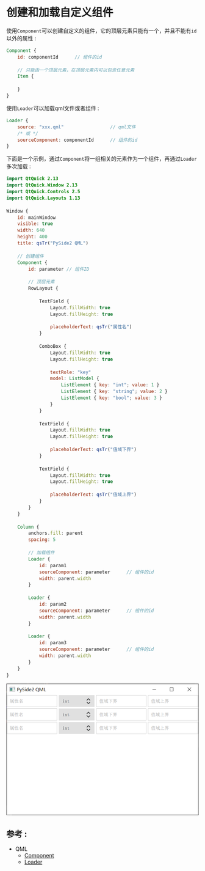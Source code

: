 # 创建和加载自定义组件
使用`Component`可以创建自定义的组件，它的顶层元素只能有一个，并且不能有`id`以外的属性 :  

```QML
Component {
    id: componentId      // 组件的id

    // 只能由一个顶层元素，在顶层元素内可以包含任意元素
    Item {

    }
}
```

使用`Loader`可以加载qml文件或者组件 :  
```QML
Loader {
    source: "xxx.qml"                 // qml文件
    /* 或 */
    sourceComponent: componentId      // 组件的id
}
```

下面是一个示例，通过`Component`将一组相关的元素作为一个组件，再通过`Loader`多次加载 :  

```QML
import QtQuick 2.13
import QtQuick.Window 2.13
import QtQuick.Controls 2.5
import QtQuick.Layouts 1.13

Window {
    id: mainWindow
    visible: true
    width: 640
    height: 400
    title: qsTr("PySide2 QML")

    // 创建组件
    Component {
        id: parameter // 组件ID

        // 顶层元素
        RowLayout {

            TextField {
                Layout.fillWidth: true
                Layout.fillHeight: true

                placeholderText: qsTr("属性名")
            }

            ComboBox {
                Layout.fillWidth: true
                Layout.fillHeight: true

                textRole: "key"
                model: ListModel {
                    ListElement { key: "int"; value: 1 }
                    ListElement { key: "string"; value: 2 }
                    ListElement { key: "bool"; value: 3 }
                }
            }

            TextField {
                Layout.fillWidth: true
                Layout.fillHeight: true

                placeholderText: qsTr("值域下界")
            }

            TextField {
                Layout.fillWidth: true
                Layout.fillHeight: true

                placeholderText: qsTr("值域上界")
            }
        }
    }

    Column {
        anchors.fill: parent
        spacing: 5

        // 加载组件
        Loader {
            id: param1
            sourceComponent: parameter      // 组件的id
            width: parent.width
        }

        Loader {
            id: param2
            sourceComponent: parameter      // 组件的id
            width: parent.width
        }

        Loader {
            id: param3
            sourceComponent: parameter      // 组件的id
            width: parent.width
        }
    }
}
```

![Image](/image/qml/09.component_and_loader/parameters.png)

## 参考 :  
* QML
  * [Component](https://doc.qt.io/qt-5/qml-qtqml-component.html)
  * [Loader](https://doc.qt.io/qt-5/qml-qtquick-loader.html)